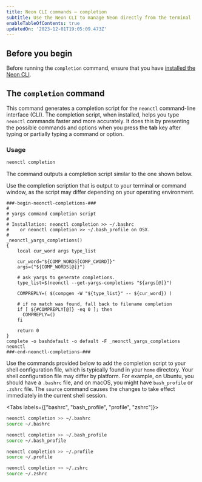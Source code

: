 ```yaml
---
title: Neon CLI commands — completion
subtitle: Use the Neon CLI to manage Neon directly from the terminal
enableTableOfContents: true
updatedOn: '2023-12-01T19:05:09.473Z'
---
```


## Before you begin

Before running the `completion` command, ensure that you have [installed the Neon CLI](/docs/reference/cli-install).

## The `completion` command

This command generates a completion script for the `neonctl` command-line interface (CLI). The completion script, when installed, helps you type `neonctl` commands faster and more accurately. It does this by presenting the possible commands and options when you press the **tab** key after typing or partially typing a command or option.

### Usage

```bash
neonctl completion
```

The command outputs a completion script similar to the one shown below.

<Admonition type="important">
Use the completion scription that is output to your terminal or command window, as the script may differ depending on your operating environment.
</Admonition>

```text
###-begin-neonctl-completions-###
#
# yargs command completion script
#
# Installation: neonctl completion >> ~/.bashrc
#    or neonctl completion >> ~/.bash_profile on OSX.
#
_neonctl_yargs_completions()
{
    local cur_word args type_list

    cur_word="${COMP_WORDS[COMP_CWORD]}"
    args=("${COMP_WORDS[@]}")

    # ask yargs to generate completions.
    type_list=$(neonctl --get-yargs-completions "${args[@]}")

    COMPREPLY=( $(compgen -W "${type_list}" -- ${cur_word}) )

    # if no match was found, fall back to filename completion
    if [ ${#COMPREPLY[@]} -eq 0 ]; then
      COMPREPLY=()
    fi

    return 0
}
complete -o bashdefault -o default -F _neonctl_yargs_completions neonctl
###-end-neonctl-completions-###
```

Use the commands provided below to add the completion script to your shell configuration file, which is typically found in your `home` directory. Your shell configuration file may differ by platform. For example, on Ubuntu, you should have a `.bashrc` file, and on macOS, you might have `bash_profile` or `.zshrc` file. The `source` command causes the changes to take effect immediately in the current shell session. 

<Tabs labels={["bashrc", "bash_profile", "profile", "zshrc"]}>

<TabItem>

```bash
neonctl completion >> ~/.bashrc
source ~/.bashrc
```

</TabItem>

<TabItem>

```bash
neonctl completion >> ~/.bash_profile
source ~/.bash_profile
```

</TabItem>

<TabItem>

```bash
neonctl completion >> ~/.profile
source ~/.profile
```

</TabItem>

<TabItem>

```bash
neonctl completion >> ~/.zshrc
source ~/.zshrc
```

</TabItem>

</Tabs>

<NeedHelp/>
